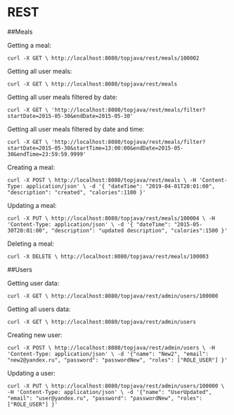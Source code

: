 REST
=========

##Meals

Getting a meal:

`curl -X GET \
  http://localhost:8080/topjava/rest/meals/100002`

Getting all user meals:

`curl -X GET \
  http://localhost:8080/topjava/rest/meals`

Getting all user meals filtered by date:

`curl -X GET \
  'http://localhost:8080/topjava/rest/meals/filter?startDate=2015-05-30&endDate=2015-05-30'`

Getting all user meals filtered by date and time:

`curl -X GET \
  'http://localhost:8080/topjava/rest/meals/filter?startDate=2015-05-30&startTime=13:00:00&endDate=2015-05-30&endTime=23:59:59.9999'`

Creating a meal:

`curl -X POST \
  http://localhost:8080/topjava/rest/meals \
  -H 'Content-Type: application/json' \
  -d '{
"dateTime": "2019-04-01T20:01:00",
"description": "created",
"calories":1100
}'`

Updating a meal:

`curl -X PUT \
  http://localhost:8080/topjava/rest/meals/100004 \
  -H 'Content-Type: application/json' \
  -d '{
"dateTime": "2015-05-30T20:01:00",
"description": "updated description",
"calories":1500
}'`

Deleting a meal:

`curl -X DELETE \
  http://localhost:8080/topjava/rest/meals/100003`

##Users

Getting user data:

`curl -X GET \
  http://localhost:8080/topjava/rest/admin/users/100000`

Getting all users data:

`curl -X GET \
  http://localhost:8080/topjava/rest/admin/users`

Creating new user:

`curl -X POST \
  http://localhost:8080/topjava/rest/admin/users \
  -H 'Content-Type: application/json' \
  -d '{"name": "New2",
 "email": "new2@yandex.ru",
 "password": "passwordNew",
 "roles": ["ROLE_USER"]
}'`

Updating a user:

`curl -X PUT \
  http://localhost:8080/topjava/rest/admin/users/100000 \
  -H 'Content-Type: application/json' \
  -d '{"name": "UserUpdated",
 "email": "user@yandex.ru",
 "password": "passwordNew",
 "roles": ["ROLE_USER"]
}'`